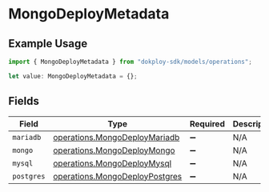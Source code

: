# MongoDeployMetadata

## Example Usage

```typescript
import { MongoDeployMetadata } from "dokploy-sdk/models/operations";

let value: MongoDeployMetadata = {};
```

## Fields

| Field                                                                            | Type                                                                             | Required                                                                         | Description                                                                      |
| -------------------------------------------------------------------------------- | -------------------------------------------------------------------------------- | -------------------------------------------------------------------------------- | -------------------------------------------------------------------------------- |
| `mariadb`                                                                        | [operations.MongoDeployMariadb](../../models/operations/mongodeploymariadb.md)   | :heavy_minus_sign:                                                               | N/A                                                                              |
| `mongo`                                                                          | [operations.MongoDeployMongo](../../models/operations/mongodeploymongo.md)       | :heavy_minus_sign:                                                               | N/A                                                                              |
| `mysql`                                                                          | [operations.MongoDeployMysql](../../models/operations/mongodeploymysql.md)       | :heavy_minus_sign:                                                               | N/A                                                                              |
| `postgres`                                                                       | [operations.MongoDeployPostgres](../../models/operations/mongodeploypostgres.md) | :heavy_minus_sign:                                                               | N/A                                                                              |